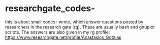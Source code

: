# researchgate_codes-
this is about small codes i wrote, which answer questions posted by researchers in the research gate (rg).
These are usually bash and gnuplot scripts.
The answers are also given in my rg profile: 
https://www.researchgate.net/profile/Anastasios_Gotzias 

